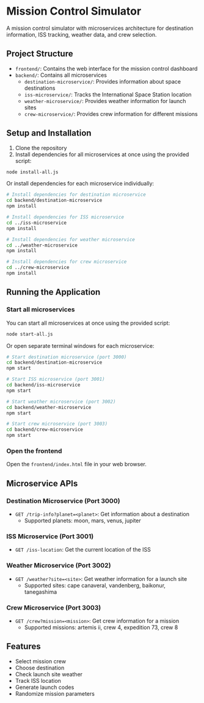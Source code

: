 # Mission Control Simulator

A mission control simulator with microservices architecture for destination information, ISS tracking, weather data, and crew selection.

## Project Structure

- `frontend/`: Contains the web interface for the mission control dashboard
- `backend/`: Contains all microservices
  - `destination-microservice/`: Provides information about space destinations
  - `iss-microservice/`: Tracks the International Space Station location
  - `weather-microservice/`: Provides weather information for launch sites
  - `crew-microservice/`: Provides crew information for different missions

## Setup and Installation

1. Clone the repository
2. Install dependencies for all microservices at once using the provided script:

```bash
node install-all.js
```

Or install dependencies for each microservice individually:

```bash
# Install dependencies for destination microservice
cd backend/destination-microservice
npm install

# Install dependencies for ISS microservice
cd ../iss-microservice
npm install

# Install dependencies for weather microservice
cd ../weather-microservice
npm install

# Install dependencies for crew microservice
cd ../crew-microservice
npm install
```

## Running the Application

### Start all microservices

You can start all microservices at once using the provided script:

```bash
node start-all.js
```

Or open separate terminal windows for each microservice:

```bash
# Start destination microservice (port 3000)
cd backend/destination-microservice
npm start

# Start ISS microservice (port 3001)
cd backend/iss-microservice
npm start

# Start weather microservice (port 3002)
cd backend/weather-microservice
npm start

# Start crew microservice (port 3003)
cd backend/crew-microservice
npm start
```

### Open the frontend

Open the `frontend/index.html` file in your web browser.

## Microservice APIs

### Destination Microservice (Port 3000)

- `GET /trip-info?planet=<planet>`: Get information about a destination
  - Supported planets: moon, mars, venus, jupiter

### ISS Microservice (Port 3001)

- `GET /iss-location`: Get the current location of the ISS

### Weather Microservice (Port 3002)

- `GET /weather?site=<site>`: Get weather information for a launch site
  - Supported sites: cape canaveral, vandenberg, baikonur, tanegashima

### Crew Microservice (Port 3003)

- `GET /crew?mission=<mission>`: Get crew information for a mission
  - Supported missions: artemis ii, crew 4, expedition 73, crew 8

## Features

- Select mission crew
- Choose destination
- Check launch site weather
- Track ISS location
- Generate launch codes
- Randomize mission parameters
